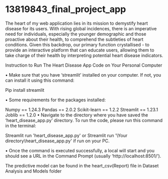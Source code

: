 # 13819843_final_project_app

The heart of my web application lies in its mission to demystify heart disease for its users. With rising global incidences, there is an imperative need for individuals, especially the younger demographic and those proactive about their health, to comprehend the subtleties of heart conditions. Given this backdrop, our primary function crystallised - to provide an interactive platform that can educate users, allowing them to take charge of their health by interpreting potential heart disease indicators.

Instruction to Run The Heart Disease App Code on Your Personal Computer

• Make sure that you have ‘streamlit’ installed on your computer. If not, you can install it using this command:

Pip install streamlit

• Some requirements for the packages installed:

Numpy == 1.24.3
Pandas == 2.0.2
Scikit-learn == 1.2.2
Streamlit == 1.23.1
Joblib == 1.2.0
• Navigate to the directory where you have saved the ‘heart_disease_app.py’ directory. To run the code, please run this command in the terminal:

Streamlit run 'heart_disease_app.py' or Streamlit run '\Your directory\heart_disease_app.py' if run on your PC.

• Once the command is executed successfully, a local will start and you should see a URL in the Command Prompt (usually ‘http://localhost:8501/’).

The predictive model can be found in the heart_csv(Report) file in Dataset Analysis and Models folder
